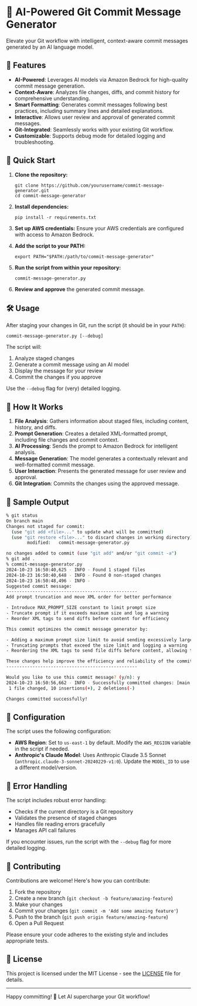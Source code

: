 # 🤖 AI-Powered Git Commit Message Generator

Elevate your Git workflow with intelligent, context-aware commit messages generated by an AI language model.

## 🌟 Features

- **AI-Powered**: Leverages AI models via Amazon Bedrock for high-quality commit message generation.
- **Context-Aware**: Analyzes file changes, diffs, and commit history for comprehensive understanding.
- **Smart Formatting**: Generates commit messages following best practices, including summary lines and detailed explanations.
- **Interactive**: Allows user review and approval of generated commit messages.
- **Git-Integrated**: Seamlessly works with your existing Git workflow.
- **Customizable**: Supports debug mode for detailed logging and troubleshooting.

## 🚀 Quick Start

1. **Clone the repository:**
   ```
   git clone https://github.com/yourusername/commit-message-generator.git
   cd commit-message-generator
   ```

2. **Install dependencies:**
   ```
   pip install -r requirements.txt
   ```

3. **Set up AWS credentials:**
   Ensure your AWS credentials are configured with access to Amazon Bedrock.

4. **Add the script to your PATH:**
   ```
   export PATH="$PATH:/path/to/commit-message-generator"
   ```

5. **Run the script from within your repository:**
   ```
   commit-message-generator.py
   ```

5. **Review and approve** the generated commit message.

## 🛠️ Usage

After staging your changes in Git, run the script (it should be in your `PATH`):

```
commit-message-generator.py [--debug]
```

The script will:
1. Analyze staged changes
2. Generate a commit message using an AI model
3. Display the message for your review
4. Commit the changes if you approve

Use the `--debug` flag for (very) detailed logging.

## 🧠 How It Works

1. **File Analysis**: Gathers information about staged files, including content, history, and diffs.
2. **Prompt Generation**: Creates a detailed XML-formatted prompt, including file changes and commit context.
3. **AI Processing**: Sends the prompt to Amazon Bedrock for intelligent analysis.
4. **Message Generation**: The model generates a contextually relevant and well-formatted commit message.
5. **User Interaction**: Presents the generated message for user review and approval.
6. **Git Integration**: Commits the changes using the approved message.

## 📝 Sample Output

```sh
% git status
On branch main
Changes not staged for commit:
  (use "git add <file>..." to update what will be committed)
  (use "git restore <file>..." to discard changes in working directory)
        modified:   commit-message-generator.py

no changes added to commit (use "git add" and/or "git commit -a")
% git add . 
% commit-message-generator.py
2024-10-23 16:50:40,625 - INFO - Found 1 staged files
2024-10-23 16:50:40,648 - INFO - Found 0 non-staged changes
2024-10-23 16:50:48,496 - INFO - 
Suggested commit message:
--------------------------------------------------
Add prompt truncation and move XML order for better performance

- Introduce MAX_PROMPT_SIZE constant to limit prompt size
- Truncate prompt if it exceeds maximum size and log a warning
- Reorder XML tags to send diffs before content for efficiency

This commit optimizes the commit message generator by:

- Adding a maximum prompt size limit to avoid sending excessively large prompts to the model
- Truncating prompts that exceed the size limit and logging a warning
- Reordering the XML tags to send file diffs before content, allowing the model to process diffs first for better performance

These changes help improve the efficiency and reliability of the commit message generation process, especially for repositories with large files or many changes.
--------------------------------------------------

Would you like to use this commit message? (y/n): y
2024-10-23 16:50:56,662 - INFO - Successfully committed changes: [main 98971fb] Add prompt truncation and move XML order for better performance
 1 file changed, 10 insertions(+), 2 deletions(-)

Changes committed successfully!
```

## 🔧 Configuration

The script uses the following configuration:

- **AWS Region**: Set to `us-east-1` by default. Modify the `AWS_REGION` variable in the script if needed.
- **Anthropic's Claude Model**: Uses Anthropic Claude 3.5 Sonnet (`anthropic.claude-3-sonnet-20240229-v1:0`). Update the `MODEL_ID` to use a different model/version.

## 🚨 Error Handling

The script includes robust error handling:

- Checks if the current directory is a Git repository
- Validates the presence of staged changes
- Handles file reading errors gracefully
- Manages API call failures

If you encounter issues, run the script with the `--debug` flag for more detailed logging.

## 🤝 Contributing

Contributions are welcome! Here's how you can contribute:

1. Fork the repository
2. Create a new branch (`git checkout -b feature/amazing-feature`)
3. Make your changes
4. Commit your changes (`git commit -m 'Add some amazing feature'`)
5. Push to the branch (`git push origin feature/amazing-feature`)
6. Open a Pull Request

Please ensure your code adheres to the existing style and includes appropriate tests.

## 📄 License

This project is licensed under the MIT License - see the [LICENSE](LICENSE) file for details.

---

Happy committing! 🎉 Let AI supercharge your Git workflow!
